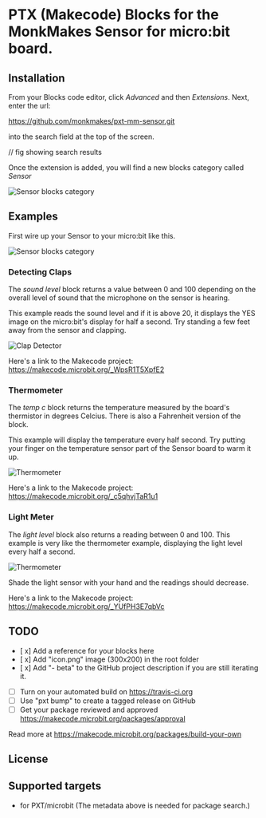 # PTX (Makecode) Blocks for the MonkMakes Sensor for micro:bit board.


## Installation

From your Blocks code editor, click _Advanced_ and then _Extensions_. Next, enter the url: 

https://github.com/monkmakes/pxt-mm-sensor.git

into the search field at the top of the screen.

// fig showing search results

Once the extension is added, you will find a new blocks category called _Sensor_

![Sensor blocks category](/figs/sensor_blocks.png)

## Examples

First wire up your Sensor to your micro:bit like this.

![Sensor blocks category](/figs/connecting.png)


### Detecting Claps

The _sound level_ block returns a value between 0 and 100 depending on the overall level of sound that the microphone on the sensor is hearing.

This example reads the sound level and if it is above 20, it displays the YES image on the micro:bit's display for half a second. Try standing a few feet away from the sensor and clapping.

![Clap Detector](/figs/clap_code.png)

Here's a link to the Makecode project: https://makecode.microbit.org/_WpsR1T5XpfE2


### Thermometer

The _temp c_ block returns the temperature measured by the board's thermistor in degrees Celcius. There is also a Fahrenheit version of the block.

This example will display the temperature every half second. Try putting your finger on the temperature sensor part of the Sensor board to warm it up.

![Thermometer](/figs/thermometer_code.png)

Here's a link to the Makecode project: https://makecode.microbit.org/_c5qhvjTaR1u1


### Light Meter

The _light level_ block also returns a reading between 0 and 100. This example is very like the thermometer example, displaying the light level every half a second.

![Thermometer](/figs/light_meter_code.png)

Shade the light sensor with your hand and the readings should decrease.

Here's a link to the Makecode project: https://makecode.microbit.org/_YUfPH3E7qbVc



## TODO

- [ x] Add a reference for your blocks here
- [ x] Add "icon.png" image (300x200) in the root folder
- [ x] Add "- beta" to the GitHub project description if you are still iterating it.
- [ ] Turn on your automated build on https://travis-ci.org
- [ ] Use "pxt bump" to create a tagged release on GitHub
- [ ] Get your package reviewed and approved https://makecode.microbit.org/packages/approval

Read more at https://makecode.microbit.org/packages/build-your-own

## License



## Supported targets

* for PXT/microbit
(The metadata above is needed for package search.)

